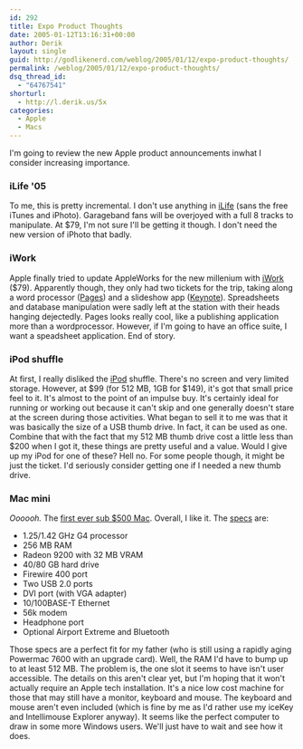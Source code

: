 ```yaml
---
id: 292
title: Expo Product Thoughts
date: 2005-01-12T13:16:31+00:00
author: Derik
layout: single
guid: http://godlikenerd.com/weblog/2005/01/12/expo-product-thoughts/
permalink: /weblog/2005/01/12/expo-product-thoughts/
dsq_thread_id:
  - "64767541"
shorturl:
  - http://l.derik.us/5x
categories:
  - Apple
  - Macs
---
```

I'm going to review the new Apple product announcements inwhat I consider increasing importance.

### iLife '05

To me, this is pretty incremental. I don't use anything in [iLife](http://www.apple.com/ilife/) (sans the free iTunes and iPhoto). Garageband fans will be overjoyed with a full 8 tracks to manipulate. At $79, I'm not sure I'll be getting it though. I don't need the new version of iPhoto that badly.

### iWork

Apple finally tried to update AppleWorks for the new millenium with [iWork](http://www.apple.com/iwork/) ($79). Apparently though, they only had two tickets for the trip, taking along a word processor ([Pages](http://www.apple.com/iwork/pages/)) and a slideshow app ([Keynote](http://www.apple.com/iwork/keynote/)). Spreadsheets and database manipulation were sadly left at the station with their heads hanging dejectedly. Pages looks really cool, like a publishing application more than a wordprocessor. However, if I'm going to have an office suite, I want a speadsheet application. End of story.

### iPod shuffle

At first, I really disliked the [iPod](http://www.igroupmac.org/tag/ipod) shuffle. There's no screen and very limited storage. However, at $99 (for 512 MB, 1GB for $149), it's got that small price feel to it. It's almost to the point of an impulse buy. It's certainly ideal for running or working out because it can't skip and one generally doesn't stare at the screen during those activities. What began to sell it to me was that it was basically the size of a USB thumb drive. In fact, it can be used as one. Combine that with the fact that my 512 MB thumb drive cost a little less than $200 when I got it, these things are pretty useful and a value. Would I give up my iPod for one of these? Hell no. For some people though, it might be just the ticket. I'd seriously consider getting one if I needed a new thumb drive.

### Mac mini

_Oooooh._ The [first ever sub $500 Mac](http://www.apple.com/macmini/). Overall, I like it. The [specs](http://www.apple.com/macmini/specs.html) are:

  * 1.25/1.42 GHz G4 processor
  * 256 MB RAM
  * Radeon 9200 with 32 MB VRAM
  * 40/80 GB hard drive
  * Firewire 400 port
  * Two USB 2.0 ports
  * DVI port (with VGA adapter)
  * 10/100BASE-T Ethernet
  * 56k modem
  * Headphone port
  * Optional Airport Extreme and Bluetooth

Those specs are a perfect fit for my father (who is still using a rapidly aging Powermac 7600 with an upgrade card). Well, the RAM I'd have to bump up to at least 512 MB. The problem is, the one slot it seems to have isn't user accessible. The details on this aren't clear yet, but I'm hoping that it won't actually require an Apple tech installation. It's a nice low cost machine for those that may still have a monitor, keyboard and mouse. The keyboard and mouse aren't even included (which is fine by me as I'd rather use my iceKey and Intellimouse Explorer anyway). It seems like the perfect computer to draw in some more Windows users. We'll just have to wait and see how it does.